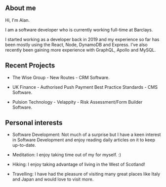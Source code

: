 ## About me

Hi, I'm Alan.

I am a software developer who is currently working full-time at Barclays.

I started working as a developer back in 2019 and my experience so far has been mostly using the React, Node, DynamoDB and Express. I've also recently been gaining more experience with GraphQL, Apollo and MySQL.

## Recent Projects

- The Wise Group - New Routes - CRM Software.

- UK Finance - Authorised Push Payment Best Practice Standards - CMS Software.

- Pulsion Technology - Velappity - Risk Assessment/Form Builder Software.

## Personal interests

- Software Development: Not much of a surprise but I have a keen interest in Software Development and enjoy reading daily articles on it to keep up-to-date.

- Meditation: I enjoy taking time out of my for myself. :)

- Hiking: I enjoy taking advantage of living in the West of Scotland!

- Travelling: I have had the pleasure of visiting many great places like Italy and Japan and would love to visit more.
